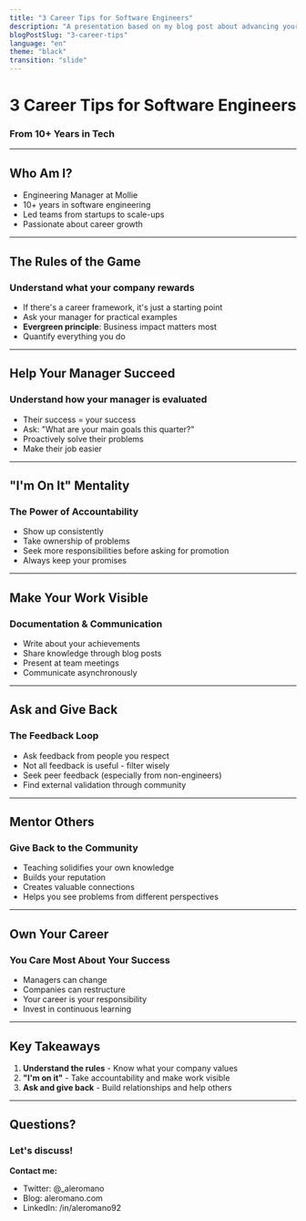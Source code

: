 ```yaml
---
title: "3 Career Tips for Software Engineers"
description: "A presentation based on my blog post about advancing your software engineering career"
blogPostSlug: "3-career-tips"
language: "en"
theme: "black"
transition: "slide"
---
```


# 3 Career Tips for Software Engineers
### From 10+ Years in Tech

---

## Who Am I?

- Engineering Manager at Mollie
- 10+ years in software engineering
- Led teams from startups to scale-ups
- Passionate about career growth

---

## The Rules of the Game

### Understand what your company rewards

- If there's a career framework, it's just a starting point
- Ask your manager for practical examples
- **Evergreen principle**: Business impact matters most
- Quantify everything you do

---

## Help Your Manager Succeed

### Understand how your manager is evaluated

- Their success = your success
- Ask: "What are your main goals this quarter?"
- Proactively solve their problems
- Make their job easier

---

## "I'm On It" Mentality

### The Power of Accountability

- Show up consistently
- Take ownership of problems
- Seek more responsibilities before asking for promotion
- Always keep your promises

---

## Make Your Work Visible

### Documentation & Communication

- Write about your achievements
- Share knowledge through blog posts
- Present at team meetings
- Communicate asynchronously

---

## Ask and Give Back

### The Feedback Loop

- Ask feedback from people you respect
- Not all feedback is useful - filter wisely
- Seek peer feedback (especially from non-engineers)
- Find external validation through community

---

## Mentor Others

### Give Back to the Community

- Teaching solidifies your own knowledge
- Builds your reputation
- Creates valuable connections
- Helps you see problems from different perspectives

---

## Own Your Career

### You Care Most About Your Success

- Managers can change
- Companies can restructure
- Your career is your responsibility
- Invest in continuous learning

---

## Key Takeaways

1. **Understand the rules** - Know what your company values
2. **"I'm on it"** - Take accountability and make work visible
3. **Ask and give back** - Build relationships and help others

---

## Questions?

### Let's discuss!

**Contact me:**
- Twitter: @_aleromano
- Blog: aleromano.com
- LinkedIn: /in/aleromano92
